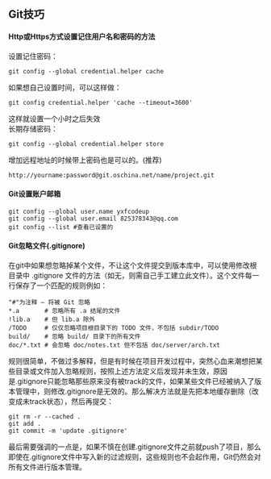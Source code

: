 ## Git技巧
#### Http或Https方式设置记住用户名和密码的方法
设置记住密码：  
```
git config --global credential.helper cache  
```
如果想自己设置时间，可以这样做：  
```
git config credential.helper 'cache --timeout=3600'  
```
这样就设置一个小时之后失效  
长期存储密码：  
```
git config --global credential.helper store  
```
增加远程地址的时候带上密码也是可以的。(推荐)  
```
http://yourname:password@git.oschina.net/name/project.git  
```

#### Git设置账户邮箱
```
git config --global user.name yxfcodeup
git config --global user.email 825378343@qq.com
git config --list #查看已设置的
```

#### Git忽略文件(.gitignore)
在git中如果想忽略掉某个文件，不让这个文件提交到版本库中，可以使用修改根目录中 .gitignore 文件的方法（如无，则需自己手工建立此文件）。这个文件每一行保存了一个匹配的规则例如：  
```
"#"为注释 – 将被 Git 忽略  
*.a       # 忽略所有 .a 结尾的文件  
!lib.a    # 但 lib.a 除外  
/TODO     # 仅仅忽略项目根目录下的 TODO 文件，不包括 subdir/TODO  
build/    # 忽略 build/ 目录下的所有文件  
doc/*.txt # 会忽略 doc/notes.txt 但不包括 doc/server/arch.txt
```
规则很简单，不做过多解释，但是有时候在项目开发过程中，突然心血来潮想把某些目录或文件加入忽略规则，按照上述方法定义后发现并未生效，原因是.gitignore只能忽略那些原来没有被track的文件，如果某些文件已经被纳入了版本管理中，则修改.gitignore是无效的。那么解决方法就是先把本地缓存删除（改变成未track状态），然后再提交：  
```
git rm -r --cached .
git add .
git commit -m 'update .gitignore'
```
最后需要强调的一点是，如果不慎在创建.gitignore文件之前就push了项目，那么即使在.gitignore文件中写入新的过滤规则，这些规则也不会起作用，Git仍然会对所有文件进行版本管理。